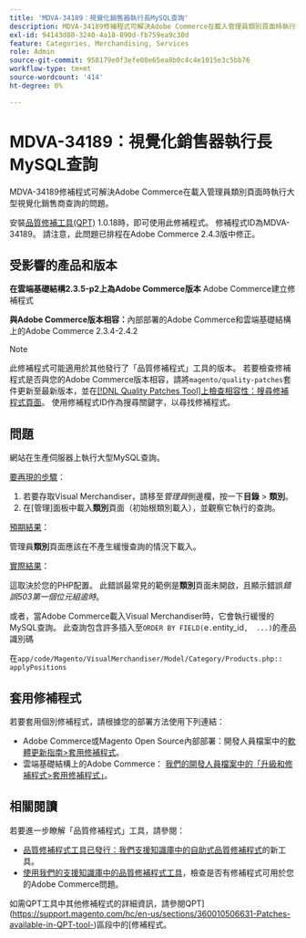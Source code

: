 ```yaml
---
title: 'MDVA-34189：視覺化銷售器執行長MySQL查詢'
description: MDVA-34189修補程式可解決Adobe Commerce在載入管理員類別頁面時執行大型視覺化銷售商查詢的問題。
exl-id: 94143d80-3240-4a18-890d-fb759ea9c30d
feature: Categories, Merchandising, Services
role: Admin
source-git-commit: 958179e0f3efe08e65ea8b0c4c4e1015e3c5bb76
workflow-type: tm+mt
source-wordcount: '414'
ht-degree: 0%

---
```


# MDVA-34189：視覺化銷售器執行長MySQL查詢

MDVA-34189修補程式可解決Adobe Commerce在載入管理員類別頁面時執行大型視覺化銷售商查詢的問題。

安裝[品質修補工具(QPT)](/help/announcements/adobe-commerce-announcements/magento-quality-patches-released-new-tool-to-self-serve-quality-patches.md) 1.0.18時，即可使用此修補程式。 修補程式ID為MDVA-34189。 請注意，此問題已排程在Adobe Commerce 2.4.3版中修正。

## 受影響的產品和版本

**在雲端基礎結構2.3.5-p2上為Adobe Commerce版本** Adobe Commerce建立修補程式

**與Adobe Commerce版本相容：**&#x200B;內部部署的Adobe Commerce和雲端基礎結構上的Adobe Commerce 2.3.4-2.4.2

>[!NOTE]
>
>此修補程式可能適用於其他發行了「品質修補程式」工具的版本。 若要檢查修補程式是否與您的Adobe Commerce版本相容，請將`magento/quality-patches`套件更新至最新版本，並在[[!DNL Quality Patches Tool]上檢查相容性：搜尋修補程式頁面](https://devdocs.magento.com/quality-patches/tool.html#patch-grid)。 使用修補程式ID作為搜尋關鍵字，以尋找修補程式。

## 問題

網站在生產伺服器上執行大型MySQL查詢。

<u>要再現的步驟</u>：

1. 若要存取Visual Merchandiser，請移至&#x200B;*管理員*&#x200B;側邊欄，按一下&#x200B;**目錄** > **類別**。
1. 在[管理]面板中載入&#x200B;**類別**&#x200B;頁面（初始根類別載入），並觀察它執行的查詢。

<u>預期結果</u>：

管理員&#x200B;**類別**&#x200B;頁面應該在不產生緩慢查詢的情況下載入。

<u>實際結果</u>：

這取決於您的PHP配置。 此錯誤最常見的範例是&#x200B;**類別**&#x200B;頁面未開啟，且顯示錯誤&#x200B;*錯誤503第一個位元組逾時*。

或者，當Adobe Commerce載入Visual Merchandiser時，它會執行緩慢的MySQL查詢。 此查詢包含許多插入至`ORDER BY FIELD(`e`.`entity_id`,  ...)`的產品識別碼

在`app/code/Magento/VisualMerchandiser/Model/Category/Products.php:: applyPositions`

## 套用修補程式

若要套用個別修補程式，請根據您的部署方法使用下列連結：

* Adobe Commerce或Magento Open Source內部部署：開發人員檔案中的[軟體更新指南>套用修補程式](https://devdocs.magento.com/guides/v2.4/comp-mgr/patching/mqp.html)。
* 雲端基礎結構上的Adobe Commerce： [我們的開發人員檔案中的「升級和修補程式>套用修補程式」](https://devdocs.magento.com/cloud/project/project-patch.html)。

## 相關閱讀

若要進一步瞭解「品質修補程式」工具，請參閱：

* [品質修補程式工具已發行：我們支援知識庫中的自助式品質修補程式](/help/announcements/adobe-commerce-announcements/magento-quality-patches-released-new-tool-to-self-serve-quality-patches.md)的新工具。
* [使用我們的支援知識庫中的品質修補程式工具](/help/support-tools/patches-available-in-qpt-tool/check-patch-for-magento-issue-with-magento-quality-patches.md)，檢查是否有修補程式可用於您的Adobe Commerce問題。

如需QPT工具中其他修補程式的詳細資訊，請參閱QPT](https://support.magento.com/hc/en-us/sections/360010506631-Patches-available-in-QPT-tool-)區段中的[修補程式。
